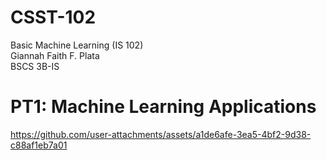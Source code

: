 # CSST-102
Basic Machine Learning (IS 102) <br>
Giannah Faith F. Plata <br>
BSCS 3B-IS

# PT1: Machine Learning Applications <br>

https://github.com/user-attachments/assets/a1de6afe-3ea5-4bf2-9d38-c88af1eb7a01

